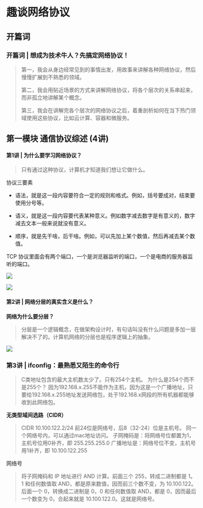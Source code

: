 # 趣谈网络协议

## 开篇词

### 开篇词 | 想成为技术牛人？先搞定网络协议！

> 第一，我会从身边经常见到的事情出发，用故事来讲解各种网络协议，然后慢慢扩展到不熟悉的领域。
> 
> 第二，我会用贴近场景的方式来讲解网络协议，将各个层次的关系串起来，而非孤立地讲解某个概念。
> 
> 第三，我会在讲解完各个层次的网络协议之后，着重剖析如何在当下热门领域使用这些协议，比如云计算、容器和微服务。

## 第一模块 通信协议综述 (4讲)

#### 第1讲 | 为什么要学习网络协议？

> 只有通过这种协议，计算机才知道我们想让它做什么。

协议三要素

- 语法，就是这一段内容要符合一定的规则和格式。例如，括号要成对，结束要使用分号等。

- 语义，就是这一段内容要代表某种意义。例如数字减去数字是有意义的，数字减去文本一般来说就没有意义。

- 顺序，就是先干啥，后干啥。例如，可以先加上某个数值，然后再减去某个数值。

TCP 协议里面会有两个端口，一个是浏览器监听的端口，一个是电商的服务器监听的端口。

![](https://static001.geekbang.org/resource/image/64/0c/64fcf0cc5baade70769da2160637d70c.jpg?wh=1435*877)

![](https://static001.geekbang.org/resource/image/59/54/5985d6d430e1b1d3f165bf0f916ed954.jpg?wh=1603*1198)

#### 第2讲 | 网络分层的真实含义是什么？

**网络为什么要分层？**

> 分层是一个逻辑概念，在做架构设计时，有句话叫没有什么问题是多加一层解决不了的。计算机网络的分层也是程序逻辑上的抽象。

![](https://static001.geekbang.org/resource/image/5c/76/5c00f6e610f533d17fb4ad7decacc776.jpg?wh=3226*3472)

### 第3讲 | ifconfig：最熟悉又陌生的命令行

> C类地址包含的最大主机数太少了。只有254个主机。 为什么是254个而不是255个？ 因为192.168.x.255不能作为主机，因为这是一个广播地址，只要给192.168.x.255地址发送网络包，处于192.168.x网段的所有机器都能够收到此网络包。

**无类型域间选路（CIDR）**

> CIDR 10.100.122.2/24 前24位是网络号，后8（32-24）位是主机号。 同一个网络号内，可以通过mac地址访问。 子网掩码是：将网络号位都置为1，主机号位用0补齐，即 255.255.255.0 广播地址是：网络号位不变，主机号用1补齐，即 10.100.122.255

网络号

> 将子网掩码和 IP 地址进行 AND 计算。前面三个 255，转成二进制都是 1。1 和任何数值取 AND，都是原来数值，因而前三个数不变，为 10.100.122。后面一个 0，转换成二进制是 0，0 和任何数值取 AND，都是 0，因而最后一个数变为 0，合起来就是 10.100.122.0。这就是网络号。
